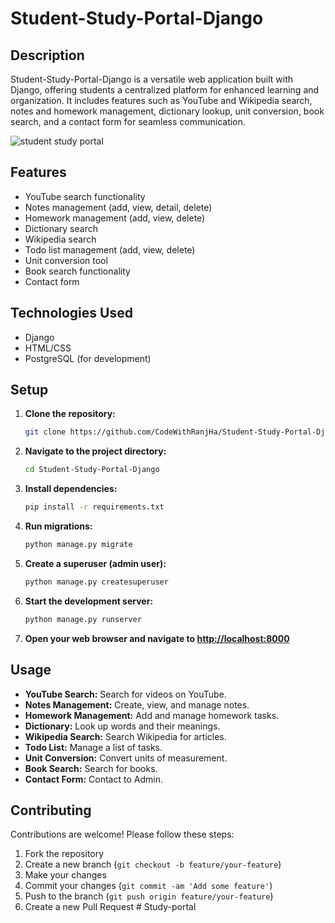 # Student-Study-Portal-Django

## Description
Student-Study-Portal-Django is a versatile web application built with Django, offering students a centralized platform for enhanced learning and organization. It includes features such as YouTube and Wikipedia search, notes and homework management, dictionary lookup, unit conversion, book search, and a contact form for seamless communication.

![student study portal](https://github.com/CodeWithRanjHa/Animi-Website-With-Django/assets/167714618/91e437ab-3dcb-490e-8b59-d434c9b01bdc)

## Features
- YouTube search functionality
- Notes management (add, view, detail, delete)
- Homework management (add, view, delete)
- Dictionary search
- Wikipedia search
- Todo list management (add, view, delete)
- Unit conversion tool
- Book search functionality
- Contact form

## Technologies Used
- Django
- HTML/CSS
- PostgreSQL (for development)

## Setup
1. **Clone the repository:**
    ```bash
    git clone https://github.com/CodeWithRanjHa/Student-Study-Portal-Django.git
    ```

2. **Navigate to the project directory:**
    ```bash
    cd Student-Study-Portal-Django
    ```

3. **Install dependencies:**
    ```bash
    pip install -r requirements.txt
    ```

4. **Run migrations:**
    ```bash
    python manage.py migrate
    ```

5. **Create a superuser (admin user):**
    ```bash
    python manage.py createsuperuser
    ```

6. **Start the development server:**
    ```bash
    python manage.py runserver
    ```

7. **Open your web browser and navigate to [http://localhost:8000](http://localhost:8000)**

## Usage
- **YouTube Search:** Search for videos on YouTube.
- **Notes Management:** Create, view, and manage notes.
- **Homework Management:** Add and manage homework tasks.
- **Dictionary:** Look up words and their meanings.
- **Wikipedia Search:** Search Wikipedia for articles.
- **Todo List:** Manage a list of tasks.
- **Unit Conversion:** Convert units of measurement.
- **Book Search:** Search for books.
- **Contact Form:** Contact to Admin.

## Contributing
Contributions are welcome! Please follow these steps:
1. Fork the repository
2. Create a new branch (`git checkout -b feature/your-feature`)
3. Make your changes
4. Commit your changes (`git commit -am 'Add some feature'`)
5. Push to the branch (`git push origin feature/your-feature`)
6. Create a new Pull Request
#   S t u d y - p o r t a l  
 